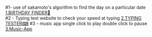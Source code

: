 #1- use of sakamoto's algorithm to find the day on a particular date 
[1.BIRTHDAY FINDER🎂](https://harshitsharma007.github.io/web-dev--projects/1%20birthday%20finder/index.html)\
#2 - Typing test website to check your speed at typing 
[2.TYPING TESTER⌨](https://harshitsharma007.github.io/web-dev--projects/2-typing%20test/index.html)
#3 - music app single click to play double click to pause 
[3.Music-App]('https://harshitsharma007.github.io/web-dev--projects/music-app/Untitled-1.html')
